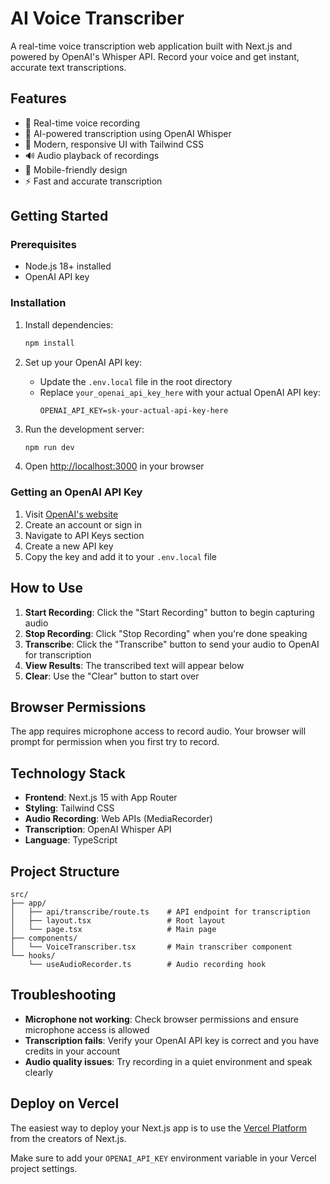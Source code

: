 # AI Voice Transcriber

A real-time voice transcription web application built with Next.js and powered by OpenAI's Whisper API. Record your voice and get instant, accurate text transcriptions.

## Features

- 🎤 Real-time voice recording
- 🤖 AI-powered transcription using OpenAI Whisper
- 🎨 Modern, responsive UI with Tailwind CSS
- 🔊 Audio playback of recordings
- 📱 Mobile-friendly design
- ⚡ Fast and accurate transcription

## Getting Started

### Prerequisites

- Node.js 18+ installed
- OpenAI API key

### Installation

1. Install dependencies:
   ```bash
   npm install
   ```

2. Set up your OpenAI API key:
   - Update the `.env.local` file in the root directory
   - Replace `your_openai_api_key_here` with your actual OpenAI API key:
     ```
     OPENAI_API_KEY=sk-your-actual-api-key-here
     ```

3. Run the development server:
   ```bash
   npm run dev
   ```

4. Open [http://localhost:3000](http://localhost:3000) in your browser

### Getting an OpenAI API Key

1. Visit [OpenAI's website](https://platform.openai.com/)
2. Create an account or sign in
3. Navigate to API Keys section
4. Create a new API key
5. Copy the key and add it to your `.env.local` file

## How to Use

1. **Start Recording**: Click the "Start Recording" button to begin capturing audio
2. **Stop Recording**: Click "Stop Recording" when you're done speaking
3. **Transcribe**: Click the "Transcribe" button to send your audio to OpenAI for transcription
4. **View Results**: The transcribed text will appear below
5. **Clear**: Use the "Clear" button to start over

## Browser Permissions

The app requires microphone access to record audio. Your browser will prompt for permission when you first try to record.

## Technology Stack

- **Frontend**: Next.js 15 with App Router
- **Styling**: Tailwind CSS
- **Audio Recording**: Web APIs (MediaRecorder)
- **Transcription**: OpenAI Whisper API
- **Language**: TypeScript

## Project Structure

```
src/
├── app/
│   ├── api/transcribe/route.ts    # API endpoint for transcription
│   ├── layout.tsx                 # Root layout
│   └── page.tsx                   # Main page
├── components/
│   └── VoiceTranscriber.tsx       # Main transcriber component
└── hooks/
    └── useAudioRecorder.ts        # Audio recording hook
```

## Troubleshooting

- **Microphone not working**: Check browser permissions and ensure microphone access is allowed
- **Transcription fails**: Verify your OpenAI API key is correct and you have credits in your account
- **Audio quality issues**: Try recording in a quiet environment and speak clearly

## Deploy on Vercel

The easiest way to deploy your Next.js app is to use the [Vercel Platform](https://vercel.com/new?utm_medium=default-template&filter=next.js&utm_source=create-next-app&utm_campaign=create-next-app-readme) from the creators of Next.js.

Make sure to add your `OPENAI_API_KEY` environment variable in your Vercel project settings.
